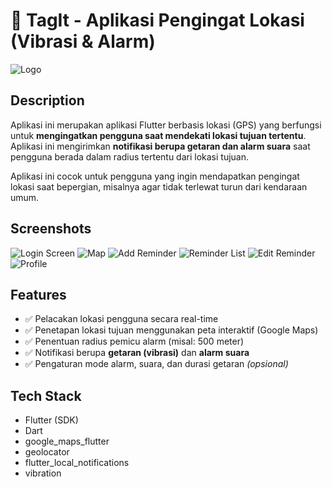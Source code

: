 # 📍 TagIt - Aplikasi Pengingat Lokasi (Vibrasi & Alarm)

![Logo](https://socialify.git.ci/Luft21/TagIt/image?custom_language=Flutter&font=Inter&language=1&logo=https%3A%2F%2Fraw.githubusercontent.com%2FLuft21%2FTagIt%2Fd56bf1996de60fa0d61748317aa30cd4cab15257%2Fassets%2Fimages%2Ftagit_logo.png&name=1&owner=1&theme=Auto)


## Description

Aplikasi ini merupakan aplikasi Flutter berbasis lokasi (GPS) yang berfungsi untuk **mengingatkan pengguna saat mendekati lokasi tujuan tertentu**. Aplikasi ini mengirimkan **notifikasi berupa getaran dan alarm suara** saat pengguna berada dalam radius tertentu dari lokasi tujuan.

Aplikasi ini cocok untuk pengguna yang ingin mendapatkan pengingat lokasi saat bepergian, misalnya agar tidak terlewat turun dari kendaraan umum.

## Screenshots

![Login Screen](screenshot/login_screen.png)
![Map](screenshot/map.png)
![Add Reminder](screenshot/add_reminder.png)
![Reminder List](screenshot/reminder_list.png)
![Edit Reminder](screenshot/edit_reminder.png)
![Profile](screenshot/profile.png)


## Features

- ✅ Pelacakan lokasi pengguna secara real-time
- ✅ Penetapan lokasi tujuan menggunakan peta interaktif (Google Maps)
- ✅ Penentuan radius pemicu alarm (misal: 500 meter)
- ✅ Notifikasi berupa **getaran (vibrasi)** dan **alarm suara**
- ✅ Pengaturan mode alarm, suara, dan durasi getaran _(opsional)_

## Tech Stack

- Flutter (SDK)
- Dart
- google_maps_flutter
- geolocator
- flutter_local_notifications
- vibration
